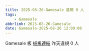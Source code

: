 ```yaml
---
title: 2025-08-26-Gamesale 違規 0 人
tags:
    - Gamesale
abbrlink: 2025-08-26-Gamesale
date: Gamesale-2025-08-26 12:00:00
---
```

Gamesale 板 [板規連結](https://www.ptt.cc/bbs/Gossiping/M.1637425085.A.07D.html)
昨天違規 0 人
